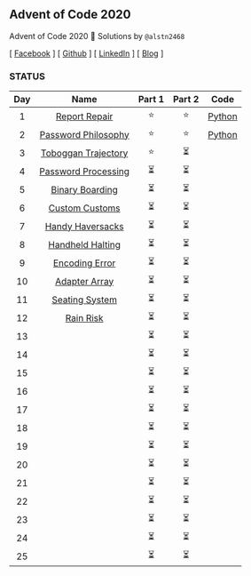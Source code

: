 ## Advent of Code 2020

Advent of Code 2020 🎄 Solutions by `@alstn2468`

[ [Facebook](https://www.facebook.com/profile.php?id=100003769223078) ] [ [Github](https://github.com/alstn2468) ] [ [LinkedIn](https://www.linkedin.com/in/minsu-kim-336289160/) ] [ [Blog](https://alstn2468.github.io/) ]

### STATUS

| Day |                            Name                            | Part 1 | Part 2 |             Code              |
| :-: | :--------------------------------------------------------: | :----: | :----: | :---------------------------: |
|  1  |    [Report Repair](https://adventofcode.com/2020/day/1)    |  ⭐️   |  ⭐️   | [Python](Python/Day1/code.py) |
|  2  | [Password Philosophy](https://adventofcode.com/2020/day/2) |  ⭐️   |  ⭐️   | [Python](Python/Day2/code.py) |
|  3  | [Toboggan Trajectory](https://adventofcode.com/2020/day/3) |  ⭐️   |   ⏳   |                               |
|  4  | [Password Processing](https://adventofcode.com/2020/day/4) |   ⏳   |   ⏳   |                               |
|  5  |   [Binary Boarding](https://adventofcode.com/2020/day/5)   |   ⏳   |   ⏳   |                               |
|  6  |   [Custom Customs](https://adventofcode.com/2020/day/6)    |   ⏳   |   ⏳   |                               |
|  7  |  [Handy Haversacks](https://adventofcode.com/2020/day/7)   |   ⏳   |   ⏳   |                               |
|  8  |  [Handheld Halting](https://adventofcode.com/2020/day/8)   |   ⏳   |   ⏳   |                               |
|  9  |   [Encoding Error](https://adventofcode.com/2020/day/9)    |   ⏳   |   ⏳   |                               |
| 10  |   [Adapter Array](https://adventofcode.com/2020/day/10)    |   ⏳   |   ⏳   |                               |
| 11  |   [Seating System](https://adventofcode.com/2020/day/11)   |   ⏳   |   ⏳   |                               |
| 12  |     [Rain Risk](https://adventofcode.com/2020/day/12)      |   ⏳   |   ⏳   |                               |
| 13  |                                                            |   ⏳   |   ⏳   |                               |
| 14  |                                                            |   ⏳   |   ⏳   |                               |
| 15  |                                                            |   ⏳   |   ⏳   |                               |
| 16  |                                                            |   ⏳   |   ⏳   |                               |
| 17  |                                                            |   ⏳   |   ⏳   |                               |
| 18  |                                                            |   ⏳   |   ⏳   |                               |
| 19  |                                                            |   ⏳   |   ⏳   |                               |
| 20  |                                                            |   ⏳   |   ⏳   |                               |
| 21  |                                                            |   ⏳   |   ⏳   |                               |
| 22  |                                                            |   ⏳   |   ⏳   |                               |
| 23  |                                                            |   ⏳   |   ⏳   |                               |
| 24  |                                                            |   ⏳   |   ⏳   |                               |
| 25  |                                                            |   ⏳   |   ⏳   |                               |
